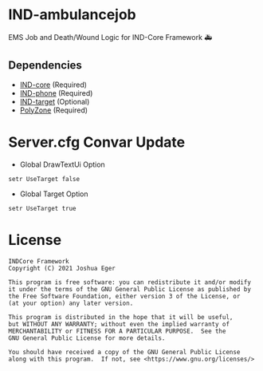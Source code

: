 # IND-ambulancejob
EMS Job and Death/Wound Logic for IND-Core Framework :ambulance:

## Dependencies
- [IND-core](https://github.com/qbcore-framework/IND-core) (Required)
- [IND-phone](https://github.com/qbcore-framework/IND-phone) (Required)
- [IND-target](https://github.com/BerkieBb/IND-target) (Optional)
- [PolyZone](https://github.com/mkafrin/PolyZone) (Required)

# Server.cfg Convar Update
- Global DrawTextUi Option
```
setr UseTarget false
``` 

- Global Target Option
```
setr UseTarget true
```


# License

    INDCore Framework
    Copyright (C) 2021 Joshua Eger

    This program is free software: you can redistribute it and/or modify
    it under the terms of the GNU General Public License as published by
    the Free Software Foundation, either version 3 of the License, or
    (at your option) any later version.

    This program is distributed in the hope that it will be useful,
    but WITHOUT ANY WARRANTY; without even the implied warranty of
    MERCHANTABILITY or FITNESS FOR A PARTICULAR PURPOSE.  See the
    GNU General Public License for more details.

    You should have received a copy of the GNU General Public License
    along with this program.  If not, see <https://www.gnu.org/licenses/>
